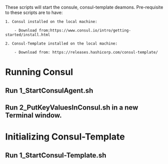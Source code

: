 These scripts will start the consule, consul-template deamons.
Pre-requisite to these scripts are to have:

	1. Consul installed on the local machine:

		- Download from:https://www.consul.io/intro/getting-started/install.html

	2. Consul-Template installed on the local machine:

		- Download from: https://releases.hashicorp.com/consul-template/

# Running Consul
## Run 1_StartConsulAgent.sh
## Run 2_PutKeyValuesInConsul.sh in a new Terminal window.

# Initializing Consul-Template
## Run 1_StartConsul-Template.sh

